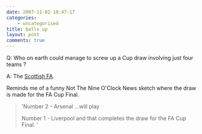 ```yaml
---
date: 2007-11-02 18:47:17
categories:
    - uncategorised
title: balls up
layout: post
comments: true
---
```

Q: Who on earth could manage to screw up a Cup draw involving just four
teams ?

A: The [Scottish FA](http://news.bbc.co.uk/sport1/hi/football/scot_cups/7072638.stm).

Reminds me of a funny Not The Nine O'Clock News sketch where the draw is
made for the FA Cup Final.

> 'Number 2 - Arsenal ...will play
>
> Number 1 - Liverpool
> and that completes the draw for the FA Cup Final. '
